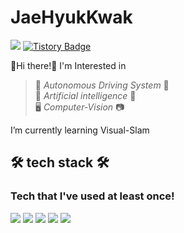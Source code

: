 JaeHyukKwak
===========

<img src="https://img.shields.io/badge/jasonkwak0120@gmail.com-d14836?style=flat-square&logo=Gmail&logoColor=white"/></a> [![Tistory Badge](https://img.shields.io/badge/Tech%20Blog-555263?style=flat&logoColor=white)](https://https://studyroom-99.tistory.com/)

👋Hi there!👋
I'm Interested in 
>🚙 _Autonomous Driving System_ 🚙  
🤖 _Artificial intelligence_ 🤖  
🖥 _Computer-Vision_ 📷  

I’m currently learning Visual-Slam


🛠 tech stack 🛠
----------------
### Tech that I've used at least once!

<img src="https://img.shields.io/badge/Python-3766AB?style=flat-square&logo=Python&logoColor=white"/></a> <img src="https://img.shields.io/badge/C++-00599C?style=flat-square&logo=C%2B%2B&logoColor=white"/></a> <img src="https://img.shields.io/badge/C-A8B9CC?style=flat-square&logo=C&logoColor=white"/></a> <img src="https://img.shields.io/badge/ROS-22314E?style=flat-square&logo=ROS&logoColor=white"/></a> <img src="https://img.shields.io/badge/Linux-EB001B?style=flat-square&logo=Linux&logoColor=white"/></a> 



